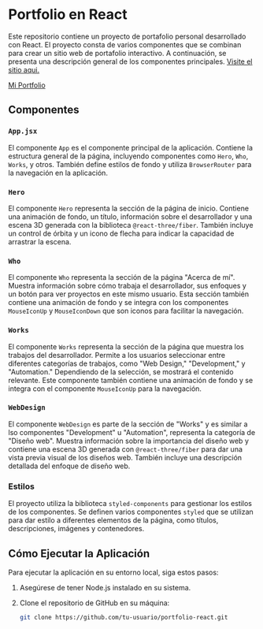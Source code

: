 # Portfolio en React

Este repositorio contiene un proyecto de portafolio personal desarrollado con React. El proyecto consta de varios componentes que se combinan para crear un sitio web de portafolio interactivo. A continuación, se presenta una descripción general de los componentes principales.
[Visite el sitio aqui.](https://www.nicolas-menendez.com/)


[Mi Portfolio](https://github.com/Nicko25/porfolio3d/blob/deployed/page.png)

## Componentes

### `App.jsx`

El componente `App` es el componente principal de la aplicación. Contiene la estructura general de la página, incluyendo componentes como `Hero`, `Who`, `Works`, y otros. También define estilos de fondo y utiliza `BrowserRouter` para la navegación en la aplicación.

### `Hero`

El componente `Hero` representa la sección de la página de inicio. Contiene una animación de fondo, un título, información sobre el desarrollador y una escena 3D generada con la biblioteca `@react-three/fiber`. También incluye un control de órbita y un icono de flecha para indicar la capacidad de arrastrar la escena.

### `Who`

El componente `Who` representa la sección de la página "Acerca de mí". Muestra información sobre cómo trabaja el desarrollador, sus enfoques y un botón para ver proyectos en este mismo usuario. Esta sección también contiene una animación de fondo y se integra con los componentes `MouseIconUp` y `MouseIconDown` que son iconos para facilitar la navegación.

### `Works`

El componente `Works` representa la sección de la página que muestra los trabajos del desarrollador. Permite a los usuarios seleccionar entre diferentes categorías de trabajos, como "Web Design," "Development," y "Automation." Dependiendo de la selección, se mostrará el contenido relevante. Este componente también contiene una animación de fondo y se integra con el componente `MouseIconUp` para la navegación.

### `WebDesign`

El componente `WebDesign` es parte de la sección de "Works" y es similar a lso componentes "Development" u "Automation", representa la categoría de "Diseño web". Muestra información sobre la importancia del diseño web y contiene una escena 3D generada con `@react-three/fiber` para dar una vista previa visual de los diseños web. También incluye una descripción detallada del enfoque de diseño web.

### Estilos

El proyecto utiliza la biblioteca `styled-components` para gestionar los estilos de los componentes. Se definen varios componentes `styled` que se utilizan para dar estilo a diferentes elementos de la página, como títulos, descripciones, imágenes y contenedores.

## Cómo Ejecutar la Aplicación

Para ejecutar la aplicación en su entorno local, siga estos pasos:

1. Asegúrese de tener Node.js instalado en su sistema.

2. Clone el repositorio de GitHub en su máquina:

   ```bash
   git clone https://github.com/tu-usuario/portfolio-react.git
